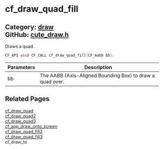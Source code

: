 [](../header.md ':include')

# cf_draw_quad_fill

Category: [draw](/api_reference?id=draw)  
GitHub: [cute_draw.h](https://github.com/RandyGaul/cute_framework/blob/master/include/cute_draw.h)  
---

Draws a quad.

```cpp
CF_API void CF_CALL cf_draw_quad_fill(CF_Aabb bb);
```

Parameters | Description
--- | ---
bb | The AABB (Axis-Aligned Bounding Box) to draw a quad over.

## Related Pages

[cf_draw_quad](/draw/cf_draw_quad.md)  
[cf_draw_quad2](/draw/cf_draw_quad2.md)  
[cf_draw_quad3](/draw/cf_draw_quad3.md)  
[cf_app_draw_onto_screen](/app/cf_app_draw_onto_screen.md)  
[cf_draw_quad_fill2](/draw/cf_draw_quad_fill2.md)  
[cf_draw_quad_fill3](/draw/cf_draw_quad_fill3.md)  
cf_draw_to  
